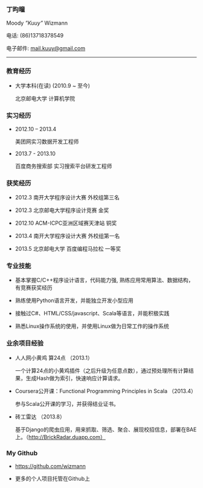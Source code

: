 ### 丁昀曈
Moody _”Kuuy”_ Wizmann

电话: (86)13718378549

电子邮件: mail.kuuy@gmail.com

<hr />

### 教育经历

* 大学本科(在读) (2010.9 ~ 至今)
    
    北京邮电大学 计算机学院

### 实习经历

* 2012.10 – 2013.4

    美团网实习数据开发工程师

* 2013.7 - 2013.10

    百度商务搜索部 实习搜索平台研发工程师

### 获奖经历

* 2012.3    南开大学程序设计大赛    外校组第三名 

* 2012.3    北京邮电大学程序设计竞赛  金奖

* 2012.10   ACM-ICPC亚洲区域赛天津站 铜奖

* 2013.4    南开大学程序设计大赛    外校组第一名

* 2013.5    北京邮电大学 百度编程马拉松   一等奖

### 专业技能

* 基本掌握C/C++程序设计语言，代码能力强, 熟练应用常用算法、数据结构，有竞赛获奖经历

* 熟练使用Python语言开发，并能独立开发小型应用

* 接触过C#、HTML/CSS/javascript、Scala等语言，并能积极实践

* 熟悉Linux操作系统的使用，并使用Linux做为日常工作的操作系统

### 业余项目经验

* 人人网小黄鸡 算24点 （2013.1）

    一个计算24点的小黄鸡插件（之后升级为任意点数），通过预处理所有计算结果，生成Hash做为索引，快速响应计算请求。

* Coursera公开课：Functional Programming Principles in Scala （2013.4）

     参与Scala公开课的学习，并获得结业证书。

* 砖工雷达 （2013.8）

    基于Django的爬虫应用，用来抓取、筛选、聚合、展现校招信息，部署在BAE上。（http://BrickRadar.duapp.com）

### My Github

* https://github.com/wizmann

* 更多的个人项目托管在Github上
